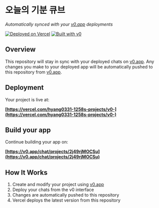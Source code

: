 # 오늘의 기분 큐브

*Automatically synced with your [v0.app](https://v0.app) deployments*

[![Deployed on Vercel](https://img.shields.io/badge/Deployed%20on-Vercel-black?style=for-the-badge&logo=vercel)](https://vercel.com/hyang0331-1258s-projects/v0-)
[![Built with v0](https://img.shields.io/badge/Built%20with-v0.app-black?style=for-the-badge)](https://v0.app/chat/projects/2j49rjMOCSu)

## Overview

This repository will stay in sync with your deployed chats on [v0.app](https://v0.app).
Any changes you make to your deployed app will be automatically pushed to this repository from [v0.app](https://v0.app).

## Deployment

Your project is live at:

**[https://vercel.com/hyang0331-1258s-projects/v0-](https://vercel.com/hyang0331-1258s-projects/v0-)**

## Build your app

Continue building your app on:

**[https://v0.app/chat/projects/2j49rjMOCSu](https://v0.app/chat/projects/2j49rjMOCSu)**

## How It Works

1. Create and modify your project using [v0.app](https://v0.app)
2. Deploy your chats from the v0 interface
3. Changes are automatically pushed to this repository
4. Vercel deploys the latest version from this repository